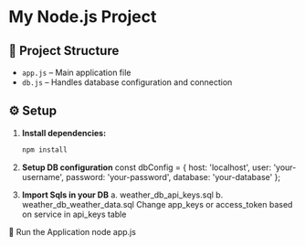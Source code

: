 # My Node.js Project

## 📁 Project Structure

- `app.js` – Main application file
- `db.js` – Handles database configuration and connection

## ⚙️ Setup

1. **Install dependencies:**
   ```bash
   npm install
2. **Setup DB configuration**
const dbConfig = {
  host: 'localhost',
  user: 'your-username',
  password: 'your-password',
  database: 'your-database'
};

3. **Import Sqls in your DB**
a. weather_db_api_keys.sql
b. weather_db_weather_data.sql
Change app_keys or access_token based on service in api_keys table

🚀 Run the Application
node app.js

